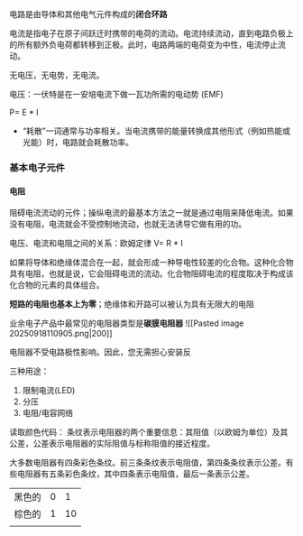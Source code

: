 
电路是由导体和其他电气元件构成的**闭合环路**

电流是指电子在原子间跃迁时携带的电荷的流动。电流持续流动，直到电路负极上的所有额外负电荷都转移到正极。此时，电路两端的电荷变为中性，电流停止流动。

无电压，无电势，无电流。

电压：一伏特是在一安培电流下做一瓦功所需的电动势 (EMF)

P= E * I


- “耗散”一词通常与功率相关。当电流携带的能量转换成其他形式（例如热能或光能）时，电路就会耗散功率。



### 基本电子元件

#### 电阻
阻碍电流流动的元件；操纵电流的最基本方法之一就是通过电阻来降低电流。如果没有电阻，电流就会不受控制地流动，也就无法诱导它做有用的功。

电压、电流和电阻之间的关系：欧姆定律 V= R * I

如果将导体和绝缘体混合在一起，就会形成一种导电性较差的化合物。这种化合物具有电阻，也就是说，它会阻碍电流的流动。化合物阻碍电流的程度取决于构成该化合物的元素的具体组合。

**短路的电阻也基本上为零**；绝缘体和开路可以被认为具有无限大的电阻

业余电子产品中最常见的电阻器类型是**碳膜电阻器**
![[Pasted image 20250918110905.png|200]]

电阻器不受电路极性影响。因此，您无需担心安装反


三种用途：
1. 限制电流(LED)
2. 分压
3. 电阻/电容网络

读取颜色代码：
条纹表示电阻器的两个重要信息：其阻值（以欧姆为单位）及其公差，公差表示电阻器的实际阻值与标称阻值的接近程度。

大多数电阻器有四条彩色条纹。前三条条纹表示电阻值，第四条条纹表示公差。有些电阻器有五条彩色条纹，其中四条表示电阻值，最后一条表示公差。

|     |     |     |
| --- | --- | --- |
| 黑色的 | 0   | 1   |
| 棕色的 | 1   | 10  |
|     |     |     |











